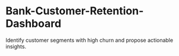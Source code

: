 # Bank-Customer-Retention-Dashboard
Identify customer segments with high churn and propose actionable insights.
